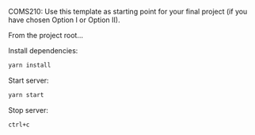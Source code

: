 COMS210: Use this template as starting point for your final project (if you have chosen Option I or Option II).

From the project root...

Install dependencies:
```bash
yarn install
```

Start server:
```bash
yarn start
```

Stop server:
```bash
ctrl+c
```
